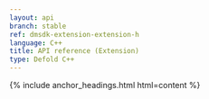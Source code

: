 ```yaml
---
layout: api
branch: stable
ref: dmsdk-extension-extension-h
language: C++
title: API reference (Extension)
type: Defold C++
---
```

{% include anchor_headings.html html=content %}